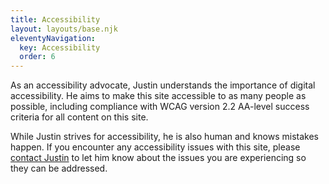 ```yaml
---
title: Accessibility
layout: layouts/base.njk
eleventyNavigation:
  key: Accessibility
  order: 6
---
```

As an accessibility advocate, Justin understands the importance of digital accessibility. He aims to make this site accessible to as many people as possible, including compliance with WCAG version 2.2 AA-level success criteria for all content on this site.

While Justin strives for accessibility, he is also human and knows mistakes happen. If you encounter any accessibility issues with this site, please [contact Justin](/contact) to let him know about the issues you are experiencing so they can be addressed.